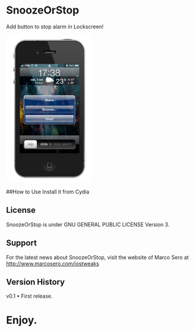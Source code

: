 # SnoozeOrStop
Add button to stop alarm in Lockscreen!

![](https://github.com/MarcoSero/SnoozeOrStop/raw/master/iphone.png)

##How to Use
Install it from Cydia

## License
SnoozeOrStop is under GNU GENERAL PUBLIC LICENSE Version 3.

## Support
For the latest news about SnoozeOrStop, visit the website of Marco Sero at http://www.marcosero.com/iostweaks

## Version History
v0.1
• First release.

# Enjoy.